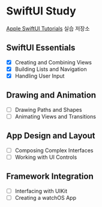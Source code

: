 # SwiftUI Study

[Apple SwiftUI Tutorials](https://developer.apple.com/tutorials/swiftui) 실습 저장소

## SwiftUI Essentials

- [x] Creating and Combining Views
- [x] Building Lists and Navigation
- [x] Handling User Input

## Drawing and Animation

- [ ] Drawing Paths and Shapes
- [ ] Animating Views and Transitions

## App Design and Layout

- [ ] Composing Complex Interfaces
- [ ] Working with UI Controls

## Framework Integration

- [ ] Interfacing with UIKit
- [ ] Creating a watchOS App
